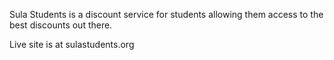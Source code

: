Sula Students is a discount service for students allowing them access to the best discounts
out there.

<p> Live site is at sulastudents.org</p>
